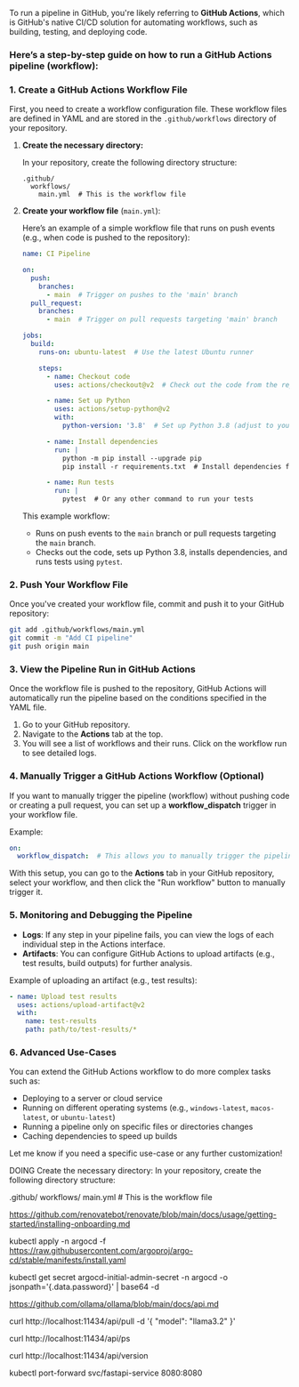 To run a pipeline in GitHub, you're likely referring to **GitHub Actions**, which is GitHub's native CI/CD solution for automating workflows, such as building, testing, and deploying code.

### Here’s a step-by-step guide on how to run a GitHub Actions pipeline (workflow): 

### 1. **Create a GitHub Actions Workflow File**

First, you need to create a workflow configuration file. These workflow files are defined in YAML and are stored in the `.github/workflows` directory of your repository.

1. **Create the necessary directory:**

   In your repository, create the following directory structure:

   ```
   .github/
     workflows/
       main.yml  # This is the workflow file
   ```

2. **Create your workflow file** (`main.yml`):

   Here’s an example of a simple workflow file that runs on push events (e.g., when code is pushed to the repository):

   ```yaml
   name: CI Pipeline

   on:
     push:
       branches:
         - main  # Trigger on pushes to the 'main' branch
     pull_request:
       branches:
         - main  # Trigger on pull requests targeting 'main' branch

   jobs:
     build:
       runs-on: ubuntu-latest  # Use the latest Ubuntu runner

       steps:
         - name: Checkout code
           uses: actions/checkout@v2  # Check out the code from the repository

         - name: Set up Python
           uses: actions/setup-python@v2
           with:
             python-version: '3.8'  # Set up Python 3.8 (adjust to your needs)

         - name: Install dependencies
           run: |
             python -m pip install --upgrade pip
             pip install -r requirements.txt  # Install dependencies from 'requirements.txt'

         - name: Run tests
           run: |
             pytest  # Or any other command to run your tests
   ```

   This example workflow:
   - Runs on push events to the `main` branch or pull requests targeting the `main` branch.
   - Checks out the code, sets up Python 3.8, installs dependencies, and runs tests using `pytest`.

### 2. **Push Your Workflow File**

Once you've created your workflow file, commit and push it to your GitHub repository:

```bash
git add .github/workflows/main.yml
git commit -m "Add CI pipeline"
git push origin main
```

### 3. **View the Pipeline Run in GitHub Actions**

Once the workflow file is pushed to the repository, GitHub Actions will automatically run the pipeline based on the conditions specified in the YAML file.

1. Go to your GitHub repository.
2. Navigate to the **Actions** tab at the top.
3. You will see a list of workflows and their runs. Click on the workflow run to see detailed logs.

### 4. **Manually Trigger a GitHub Actions Workflow (Optional)**

If you want to manually trigger the pipeline (workflow) without pushing code or creating a pull request, you can set up a **workflow_dispatch** trigger in your workflow file.

Example:

```yaml
on:
  workflow_dispatch:  # This allows you to manually trigger the pipeline
```

With this setup, you can go to the **Actions** tab in your GitHub repository, select your workflow, and then click the "Run workflow" button to manually trigger it.

### 5. **Monitoring and Debugging the Pipeline**

- **Logs**: If any step in your pipeline fails, you can view the logs of each individual step in the Actions interface.
- **Artifacts**: You can configure GitHub Actions to upload artifacts (e.g., test results, build outputs) for further analysis.

Example of uploading an artifact (e.g., test results):

```yaml
- name: Upload test results
  uses: actions/upload-artifact@v2
  with:
    name: test-results
    path: path/to/test-results/*
```

### 6. **Advanced Use-Cases**

You can extend the GitHub Actions workflow to do more complex tasks such as:
- Deploying to a server or cloud service
- Running on different operating systems (e.g., `windows-latest`, `macos-latest`, or `ubuntu-latest`)
- Running a pipeline only on specific files or directories changes
- Caching dependencies to speed up builds

Let me know if you need a specific use-case or any further customization!




DOING
Create the necessary directory:
In your repository, create the following directory structure:

.github/
  workflows/
    main.yml  # This is the workflow file



https://github.com/renovatebot/renovate/blob/main/docs/usage/getting-started/installing-onboarding.md

kubectl apply -n argocd -f https://raw.githubusercontent.com/argoproj/argo-cd/stable/manifests/install.yaml

kubectl get secret argocd-initial-admin-secret -n argocd -o jsonpath='{.data.password}' | base64 -d

https://github.com/ollama/ollama/blob/main/docs/api.md

curl http://localhost:11434/api/pull -d '{
  "model": "llama3.2"
}'

curl http://localhost:11434/api/ps

 curl http://localhost:11434/api/version



 kubectl port-forward svc/fastapi-service 8080:8080

